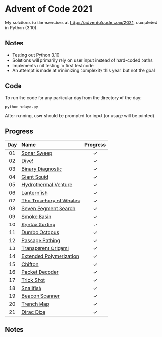 # Advent of Code 2021

My solutions to the exercises at https://adventofcode.com/2021, completed in Python (3.10).

## Notes

- Testing out Python 3.10
- Solutions will primarily rely on user input instead of hard-coded paths
- Implements unit testing to first test code
- An attempt is made at minimizing complexity this year, but not the goal

## Code

To run the code for any particular day from the directory of the day:

```
python <day>.py
```

After running, user should be prompted for input (or usage will be printed)

## Progress

| Day | Name                                                            | Progress |
| :-: | :-------------------------------------------------------------- | :------: |
| 01  | [Sonar Sweep](https://adventofcode.com/2020/day/1)              |    ✓     |
| 02  | [Dive!](https://adventofcode.com/2021/day/2)                    |    ✓     |
| 03  | [Binary Diagnostic](https://adventofcode.com/2021/day/3)        |    ✓     |
| 04  | [Giant Squid](https://adventofcode.com/2021/day/4)              |    ✓     |
| 05  | [Hydrothermal Venture](https://adventofcode.com/2021/day/5)     |    ✓     |
| 06  | [Lanternfish](https://adventofcode.com/2021/day/6)              |    ✓     |
| 07  | [The Treachery of Whales](https://adventofcode.com/2021/day/7)  |    ✓     |
| 08  | [Seven Segment Search](https://adventofcode.com/2021/day/8)     |    ✓     |
| 09  | [Smoke Basin](https://adventofcode.com/2021/day/9)              |    ✓     |
| 10  | [Syntax Sorting](https://adventofcode.com/2021/day/10)          |    ✓     |
| 11  | [Dumbo Octopus](https://adventofcode.com/2021/day/11)           |    ✓     |
| 12  | [Passage Pathing](https://adventofcode.com/2021/day/12)         |    ✓     |
| 13  | [Transparent Origami](https://adventofcode.com/2021/day/13)     |    ✓     |
| 14  | [Extended Polymerization](https://adventofcode.com/2021/day/14) |    ✓     |
| 15  | [Chifton](https://adventofcode.com/2021/day/15)                 |    ✓     |
| 16  | [Packet Decoder](https://adventofcode.com/2021/day/16)          |    ✓     |
| 17  | [Trick Shot](https://adventofcode.com/2021/day/17)              |    ✓     |
| 18  | [Snailfish](https://adventofcode.com/2021/day/18)               |    ✓     |
| 19  | [Beacon Scanner](https://adventofcode.com/2021/day/19)          |    ✓     |
| 20  | [Trench Map](https://adventofcode.com/2021/day/20)              |    ✓     |
| 21  | [Dirac Dice](https://adventofcode.com/2021/day/21)              |    ✓     |

## Notes
